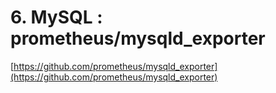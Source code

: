 # 6. MySQL : prometheus/mysqld_exporter

[https://github.com/prometheus/mysqld_exporter](https://github.com/prometheus/mysqld_exporter)